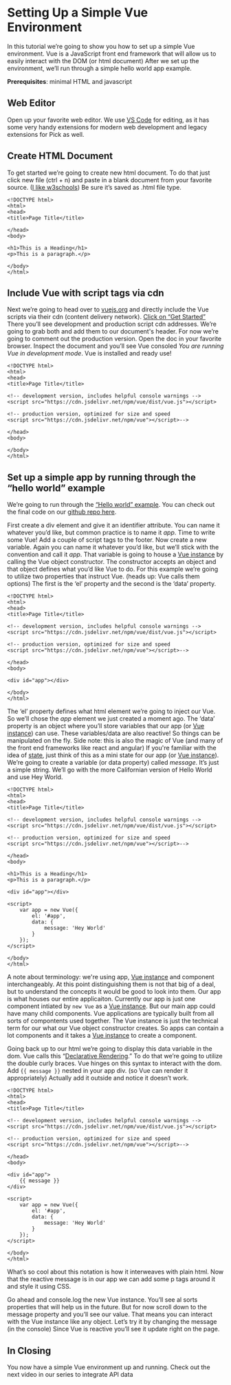 # Setting Up a Simple Vue Environment
In this tutorial we’re going to show you how to set up a simple Vue environment. Vue is a JavaScript front end framework that will allow us to easily interact with the DOM (or html document) After we set up the environment, we’ll run through a simple hello world app example.  
  
**Prerequisites**: minimal HTML and javascript  
  
## Web Editor
Open up your favorite web editor. We use [VS Code](https://code.visualstudio.com/download) for editing, as it has some very handy extensions for modern web development and legacy extensions for Pick as well.  
  
## Create HTML Document
To get started we’re going to create new html document. To do that just click new file (ctrl + n) and paste in a blank document from your favorite source. ([I like w3schools](https://www.w3schools.com/html/)) Be sure it’s saved as .html file type.  
  
```
<!DOCTYPE html>
<html>
<head>
<title>Page Title</title>

</head>
<body>

<h1>This is a Heading</h1>
<p>This is a paragraph.</p>

</body>
</html>
```

## Include Vue with script tags via cdn
Next we’re going to head over to [vuejs.org](https://vuejs.org/) and directly include the Vue scripts via their cdn (content delivery network). [Click on “Get Started”](https://vuejs.org/v2/guide/) There you’ll see development and production script cdn addresses. We’re going to grab both and add them to our document's header. For now we’re going to comment out the production version. Open the doc in your favorite browser. Inspect the document and you’ll see Vue consoled *You are running Vue in development mode*. Vue is installed and ready use!

```
<!DOCTYPE html>
<html>
<head>
<title>Page Title</title>

<!-- development version, includes helpful console warnings -->
<script src="https://cdn.jsdelivr.net/npm/vue/dist/vue.js"></script>

<!-- production version, optimized for size and speed
<script src="https://cdn.jsdelivr.net/npm/vue"></script>-->

</head>
<body>

</body>
</html>
```

## Set up a simple app by running through the “hello world” example

We’re going to run through the [“Hello world” example](https://codesandbox.io/s/github/vuejs/vuejs.org/tree/master/src/v2/examples/vue-20-hello-world). You can check out the final code on our [github repo here](https://github.com/pickmultivalue/full-stack-with-pick-tutorial/blob/master/front-end/vue/setting-up-a-simple-vue-envorinment/index.html).  
  
First create a div element and give it an identifier attribute. You can name it whatever you’d like, but common practice is to name it *app*. Time to write some Vue! Add a couple of script tags to the footer. Now create a new variable. Again you can name it whatever you’d like, but we’ll stick with the convention and call it *app*. That variable is going to house a [Vue instance](https://vuejs.org/v2/guide/instance.html) by calling the Vue object constructor. The constructor accepts an object and that object defines what you’d like Vue to do. For this example we’re going to utilize two properties that instruct Vue. (heads up: Vue calls them options) The first is the ‘el’ property and the second is the ‘data’ property.  

```
<!DOCTYPE html>
<html>
<head>
<title>Page Title</title>

<!-- development version, includes helpful console warnings -->
<script src="https://cdn.jsdelivr.net/npm/vue/dist/vue.js"></script>

<!-- production version, optimized for size and speed
<script src="https://cdn.jsdelivr.net/npm/vue"></script>-->

</head>
<body>

<div id="app"></div>

</body>
</html>
```

The ‘el’ property defines what html element we’re going to inject our Vue. So we’ll chose the *app* element we just created a moment ago. The ‘data’ property is an object where you’ll store variables that our app (or [Vue instance](https://vuejs.org/v2/guide/instance.html)) can use. These variables/data are also reactive! So things can be manipulated on the fly. Side note: this is also the magic of Vue (and many of the front end frameworks like react and angular) If you're familiar with the idea of [state](https://en.wikipedia.org/wiki/State_(computer_science)), just think of this as a mini state for our app (or [Vue instance](https://vuejs.org/v2/guide/instance.html)). We’re going to create a variable (or data property) called *message*. It’s just a simple string. We’ll go with the more Californian version of Hello World and use Hey World.  

```
<!DOCTYPE html>
<html>
<head>
<title>Page Title</title>

<!-- development version, includes helpful console warnings -->
<script src="https://cdn.jsdelivr.net/npm/vue/dist/vue.js"></script>

<!-- production version, optimized for size and speed
<script src="https://cdn.jsdelivr.net/npm/vue"></script>-->

</head>
<body>

<h1>This is a Heading</h1>
<p>This is a paragraph.</p>

<div id="app"></div>

<script>
    var app = new Vue({
        el: '#app',
        data: {
            message: 'Hey World'
        }
    });
</script>

</body>
</html>
```

A note about terminology: we're using app, [Vue instance](https://vuejs.org/v2/guide/instance.html) and component interchangeably. At this point distinguishing them is not that big of a deal, but to understand the concepts it would be good to look into them. Our app is what houses our entire applicaiton. Currently our app is just one component intiated by `new Vue` as a [Vue instance](https://vuejs.org/v2/guide/instance.html). But our main app could have many child components. Vue applications are typically built from all sorts of compontents used together. The Vue instance is just the technical term for our what our Vue object constructor creates. So apps can contain a lot components and it takes a [Vue instance](https://vuejs.org/v2/guide/instance.html) to create a component.

Going back up to our html we’re going to display this data variable in the dom. Vue calls this “[Declarative Rendering](https://vuejs.org/v2/guide/#Declarative-Rendering).” To do that we’re going to utilize the double curly braces. Vue hinges on this syntax to interact with the dom. Add `{{ message }}` nested in your app div. (so Vue can render it appropriately) Actually add it outside and notice it doesn’t work.  
  
```
<!DOCTYPE html>
<html>
<head>
<title>Page Title</title>

<!-- development version, includes helpful console warnings -->
<script src="https://cdn.jsdelivr.net/npm/vue/dist/vue.js"></script>

<!-- production version, optimized for size and speed
<script src="https://cdn.jsdelivr.net/npm/vue"></script>-->

</head>
<body>

<div id="app">
    {{ message }}
</div>

<script>
    var app = new Vue({
        el: '#app',
        data: {
            message: 'Hey World'
        }
    });
</script>

</body>
</html>
```

What’s so cool about this notation is how it interweaves with plain html. Now that the reactive message is in our app we can add some p tags around it and style it using CSS.  
  
Go ahead and console.log the new Vue instance. You’ll see al sorts properties that will help us in the future. But for now scroll down to the message property and you’ll see our value.  That means you can interact with the Vue instance like any object. Let’s try it by changing the message (in the console) Since Vue is reactive you’ll see it update right on the page.  

## In Closing
You now have a simple Vue environment up and running. Check out the next video in our series to integrate API data
